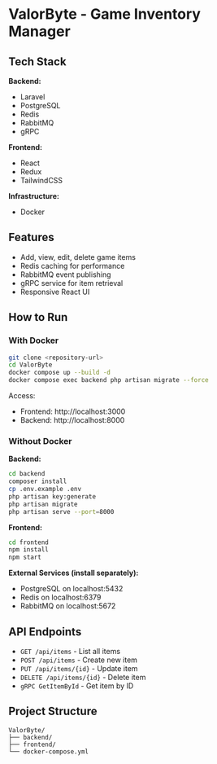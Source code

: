 # ValorByte - Game Inventory Manager

## Tech Stack

**Backend:**
- Laravel
- PostgreSQL
- Redis
- RabbitMQ
- gRPC

**Frontend:**
- React
- Redux
- TailwindCSS

**Infrastructure:**
- Docker

## Features

- Add, view, edit, delete game items
- Redis caching for performance
- RabbitMQ event publishing
- gRPC service for item retrieval
- Responsive React UI

## How to Run

### With Docker

```bash
git clone <repository-url>
cd ValorByte
docker compose up --build -d
docker compose exec backend php artisan migrate --force
```

Access:
- Frontend: http://localhost:3000
- Backend: http://localhost:8000

### Without Docker

**Backend:**
```bash
cd backend
composer install
cp .env.example .env
php artisan key:generate
php artisan migrate
php artisan serve --port=8000
```

**Frontend:**
```bash
cd frontend
npm install
npm start
```

**External Services (install separately):**
- PostgreSQL on localhost:5432
- Redis on localhost:6379
- RabbitMQ on localhost:5672

## API Endpoints

- `GET /api/items` - List all items
- `POST /api/items` - Create new item
- `PUT /api/items/{id}` - Update item
- `DELETE /api/items/{id}` - Delete item
- `gRPC GetItemById` - Get item by ID

## Project Structure

```
ValorByte/
├── backend/
├── frontend/ 
└── docker-compose.yml
```
